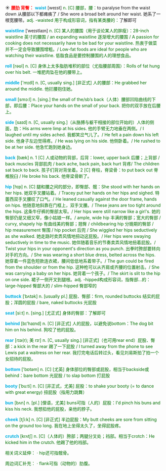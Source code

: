 ☀ <font color="red">**腰肋 背臀：**</font>
<font color="sky blue">**waist**</font> [weɪst] 
<font color="rgb(227, 108, 9)">n. [C] 腰部，腰：</font>to paralyse from the waist down 从腰部以下都瘫痪了 / She wore a broad belt around her waist. 她系了一根宽腰带。<font color="rgb(227, 108, 9)">adj. -waisted 用于构成形容词，指有某类腰的：</font>了解即可
           
<font color="sky blue">**waistline**</font> [ˈweɪstlaɪn]
<font color="rgb(227, 108, 9)">n. [C] 某人的腰围（用于谈论某人的胖瘦）：28-inch waistline 英寸的腰围 / an expanding waistline 逐渐增大的腰围 / A passion for cooking does not necessarily have to be bad for your waistline. 热衷于做菜并不一定会导致腰围增粗。/ Low-fat foods are ideal for people who are watching their waistline. 低脂食品是要控制腰围的人的理想食品。

<font color="sky blue">**roll**</font> [rəʊl] 
<font color="rgb(227, 108, 9)">n. [C] 身体上太多脂肪堆积的部位（尤指腰部周围）：</font>Rolls of fat hung over his belt. 一堆肥肉坠在他的腰带上。

<font color="sky blue">**middle**</font> ['mɪdl] 
<font color="rgb(227, 108, 9)">n. [C, usually sing.] [非正式] 人的腰部：</font>He grabbed her around the middle. 他拦腰抱住她。

<font color="sky blue">**small**</font> [smɔ:l] 
<font color="rgb(227, 108, 9)">n. [sing.] the small of the/sb’s back（人体）腰部凹陷曲线的下部，即后腰：</font>Place your hands on the small of your back. 把你的双手放在后腰上。

<font color="sky blue">**side**</font> [saɪd] 
<font color="rgb(227, 108, 9)">n. [C, usually sing.]（从胳膊与躯干相接的部位开始的）人体的侧面，肋：</font>His arms were limp at his sides. 他的手臂无力地垂在两侧。/ I laughed until my sides ached. 我都笑岔气儿了。/ He felt a pain down his left side. 他身子左边觉得疼。/ He was lying on his side. 他侧卧着。/ He rushed to be at her side. 他急忙跑到她身边。

<font color="sky blue">**back**</font> [bæk] 
<font color="rgb(227, 108, 9)">n. 1 [C] 人或动物的背部，后背：</font>lower, upper back 后腰；上背部 / back muscles 背部肌肉 / back ache, back pain, back hurt 背疼/ The children sat back to back. 孩子们背对背坐着。<font color="rgb(227, 108, 9)">2 [C] 脊柱，脊梁骨：</font>to put back out 脊椎脱臼 / He broke his back. 他脊梁骨断了。
           
<font color="sky blue">**hip**</font> [hɪp]
<font color="rgb(227, 108, 9)">n. [C] 腿和腰之间的部分，即臀部、髋：</font>She stood with her hands on her hips. 她双手叉腰站着。/ Tracey put her hands on her hips and sighed. 特蕾西双手叉腰叹了口气。/ He leaned casually against the door frame, hands on hips. 他随意地斜靠在门框上，双手叉腰。/ These jeans are too tight around the hips. 这条牛仔裤的臀部太窄。/ Her hips were still narrow like a girl's. 她的臀部仍是又细又窄，像小姑娘一样。/ ample, wide hip 丰满的臀部；宽大的臀部 / curvy, shapely hip 有曲线美的臀部；翘臀 / childbearing hip 分娩期的臀部 / hip measurement 臀围 / hip pocket 后兜 / She wiggled her hips seductively as she walked. 她走路时卖弄风情地扭动这屁股。/ Her hips were swaying seductively in time to the music. 她伴随着音乐的节奏卖弄风情地扭着屁股。/ Twist your hips in your opponent's direction as you punch. 出拳时胯部要转向对手的方向。/ She was wearing a short blue dress, belted across the hips. 她穿着一件蓝色短款连衣裙，腰间低低地系着带子。/ The gun could be fired from the shoulder or from the hip. 这种枪可以从齐肩或齐腰的位置射击。/ She was carrying a baby on her hips. 她背着一个孩子。/ The skirt is slit to the hip on one side. 裙子一侧开叉到腿根。<font color="rgb(227, 108, 9)">adj. -hipped构成形容词，指臀部…的：</font>large-hipped 臀部大的 / slim-hipped 臀部窄的
           
<font color="sky blue">**buttock**</font> [ˈbʌtək]
<font color="rgb(227, 108, 9)">n. [usually pl.] 屁股、臀部：</font>firm, rounded buttocks 结实的屁股；浑圆的屁股 / bare, naked buttocks 光屁股

<font color="sky blue">**seat**</font> [si:t] 
<font color="rgb(227, 108, 9)">n. [sing.] [尤正式] 身体的臀部：</font>了解即可

<font color="sky blue">**behind**</font> [bɪ'haɪnd] 
<font color="rgb(227, 108, 9)">n. [C] [非正式] 人的屁股，以避免说bottom：</font>The dog bit him on his behind. 狗咬了他的屁股。

<font color="sky blue">**rear**</font> [rɪə(r); 美 rɪr]
<font color="rgb(227, 108, 9)">n. [C, usually sing.] [非正式]（也可用rear end）屁股、臀部：</font>a kick in the rear 踢了一下屁股 / I turned away from the phone to see Lewis pat a waitress on her rear. 我打完电话后转过头，看见刘易斯拍了拍一个女招待的屁股。
 
<font color="sky blue">**bottom**</font> ['bɒtəm] 
<font color="rgb(227, 108, 9)">n. [C] [尤英] 身体部位的臀部或屁股，相当于backside或behind：</font>bare bottom 光屁股 / to slap bottom 打屁股
        
<font color="sky blue">**booty**</font> [ˈbu:ti]
<font color="rgb(227, 108, 9)">n. [C] [非正式，尤美] 屁股：</font>to shake your booty (= to dance with great energy) 扭屁股（指用力跳舞）
           
<font color="sky blue">**bun**</font> [bʌn]
<font color="rgb(227, 108, 9)">n. [pl.] [俚语，尤美] buns可指（人的）屁股：</font>I'd pinch his buns and kiss his neck. 我想掐他的屁股，亲他的脖子。

<font color="sky blue">**cheek**</font> [tʃi:k] 
<font color="rgb(227, 108, 9)">n. [C] [非正式] 半边屁股：</font>My butt cheeks are sore from sitting on the ground too long. 我在地上坐得太久了，坐得屁股疼。
           
<font color="sky blue">**crutch**</font> [krʌtʃ]
<font color="rgb(227, 108, 9)">n. [C]（人体的）胯部；两腿分叉处；裆部。相当于crotch：</font>He kicked him in the crutch. 他踢了他的裆部。
 
相关词义延伸：
· hip还可指髋骨。

周边词汇补充：
· flank可指（动物的）肋腹。

